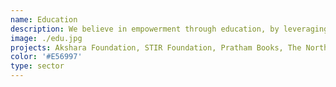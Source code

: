```yaml
---
name: Education
description: We believe in empowerment through education, by leveraging open data and open source technologies to ensure every child has equitable access to quality education.
image: ./edu.jpg
projects: Akshara Foundation, STIR Foundation, Pratham Books, The Northern Alliance of Scotland
color: '#E56997'
type: sector
---
```


